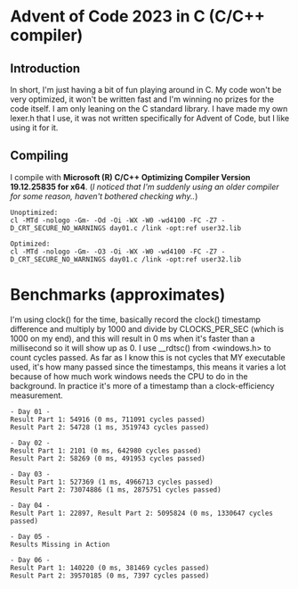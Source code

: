 # Advent of Code 2023 in C (C/C++ compiler)

## Introduction
In short, I'm just having a bit of fun playing around in C. My code won't be very optimized, it won't be written fast and I'm winning no prizes for the code itself. I am only leaning on the C standard library. I have made my own lexer.h that I use, it was not written specifically for Advent of Code, but I like using it for it.

## Compiling
I compile with **Microsoft (R) C/C++ Optimizing Compiler Version 19.12.25835 for x64**.
(*I noticed that I'm suddenly using an older compiler for some reason, haven't bothered checking why..*)
```
Unoptimized:
cl -MTd -nologo -Gm- -Od -Oi -WX -W0 -wd4100 -FC -Z7 -D_CRT_SECURE_NO_WARNINGS day01.c /link -opt:ref user32.lib

Optimized:
cl -MTd -nologo -Gm- -O3 -Oi -WX -W0 -wd4100 -FC -Z7 -D_CRT_SECURE_NO_WARNINGS day01.c /link -opt:ref user32.lib
```

# Benchmarks (approximates)
I'm using clock() for the time, basically record the clock() timestamp difference and multiply by 1000 and divide by CLOCKS_PER_SEC (which is 1000 on my end), and this will result in 0 ms when it's faster than a millisecond so it will show up as 0. I use __rdtsc() from <windows.h> to count cycles passed. As far as I know this is not cycles that MY executable used, it's how many passed since the timestamps, this means it varies a lot because of how much work windows needs the CPU to do in the background. In practice it's more of a timestamp than a clock-efficiency measurement.

```
- Day 01 -
Result Part 1: 54916 (0 ms, 711091 cycles passed)
Result Part 2: 54728 (1 ms, 3519743 cycles passed)

- Day 02 -
Result Part 1: 2101 (0 ms, 642980 cycles passed)
Result Part 2: 58269 (0 ms, 491953 cycles passed)

- Day 03 -
Result Part 1: 527369 (1 ms, 4966713 cycles passed)
Result Part 2: 73074886 (1 ms, 2875751 cycles passed)

- Day 04 -
Result Part 1: 22897, Result Part 2: 5095824 (0 ms, 1330647 cycles passed)

- Day 05 -
Results Missing in Action

- Day 06 -
Result Part 1: 140220 (0 ms, 381469 cycles passed)
Result Part 2: 39570185 (0 ms, 7397 cycles passed)
```